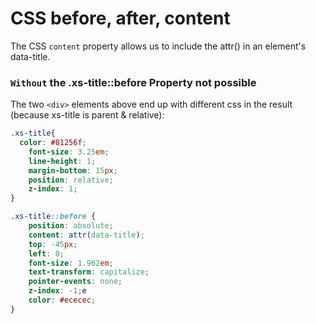 # CSS before, after, content
The CSS ```content``` property allows us to include the attr() in an element's data-title.

### ```Without``` the .xs-title::before Property not possible


The two ```<div>``` elements above end up with different css in the result (because xs-title is parent & relative):

```css
.xs-title{
  color: #81256f;
    font-size: 3.25em;
    line-height: 1;
    margin-bottom: 15px;
    position: relative;
    z-index: 1;
}

.xs-title::before {
    position: absolute;
    content: attr(data-title);
    top: -45px;
    left: 0;
    font-size: 1.962em;
    text-transform: capitalize;
    pointer-events: none;
    z-index: -1;e
    color: #ececec;
}
```
